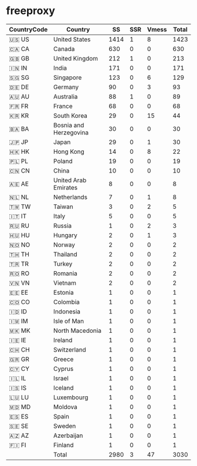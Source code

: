 # freeproxy

|CountryCode|Country|SS|SSR|Vmess|Total|
|  ----  | ----  |  ----  | ----  |  ----  | ----  |
|🇺🇸 US|United States|1414|1|8|1423|
|🇨🇦 CA|Canada|630|0|0|630|
|🇬🇧 GB|United Kingdom|212|1|0|213|
|🇮🇳 IN|India|171|0|0|171|
|🇸🇬 SG|Singapore|123|0|6|129|
|🇩🇪 DE|Germany|90|0|3|93|
|🇦🇺 AU|Australia|88|1|0|89|
|🇫🇷 FR|France|68|0|0|68|
|🇰🇷 KR|South Korea|29|0|15|44|
|🇧🇦 BA|Bosnia and Herzegovina|30|0|0|30|
|🇯🇵 JP|Japan|29|0|1|30|
|🇭🇰 HK|Hong Kong|14|0|8|22|
|🇵🇱 PL|Poland|19|0|0|19|
|🇨🇳 CN|China|10|0|0|10|
|🇦🇪 AE|United Arab Emirates|8|0|0|8|
|🇳🇱 NL|Netherlands|7|0|1|8|
|🇹🇼 TW|Taiwan|3|0|2|5|
|🇮🇹 IT|Italy|5|0|0|5|
|🇷🇺 RU|Russia|1|0|2|3|
|🇭🇺 HU|Hungary|2|0|1|3|
|🇳🇴 NO|Norway|2|0|0|2|
|🇹🇭 TH|Thailand|2|0|0|2|
|🇹🇷 TR|Turkey|2|0|0|2|
|🇷🇴 RO|Romania|2|0|0|2|
|🇻🇳 VN|Vietnam|2|0|0|2|
|🇪🇪 EE|Estonia|1|0|0|1|
|🇨🇴 CO|Colombia|1|0|0|1|
|🇮🇩 ID|Indonesia|1|0|0|1|
|🇮🇲 IM|Isle of Man|1|0|0|1|
|🇲🇰 MK|North Macedonia|1|0|0|1|
|🇮🇪 IE|Ireland|1|0|0|1|
|🇨🇭 CH|Switzerland|1|0|0|1|
|🇬🇷 GR|Greece|1|0|0|1|
|🇨🇾 CY|Cyprus|1|0|0|1|
|🇮🇱 IL|Israel|1|0|0|1|
|🇮🇸 IS|Iceland|1|0|0|1|
|🇱🇺 LU|Luxembourg|1|0|0|1|
|🇲🇩 MD|Moldova|1|0|0|1|
|🇪🇸 ES|Spain|1|0|0|1|
|🇸🇪 SE|Sweden|1|0|0|1|
|🇦🇿 AZ|Azerbaijan|1|0|0|1|
|🇫🇮 FI|Finland|1|0|0|1|
||Total|2980|3|47|3030|
